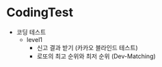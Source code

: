 # CodingTest

- 코딩 테스트
  - level1 
    - 신고 결과 받기 (카카오 블라인드 테스트)
    - 로또의 최고 순위와 최저 순위 (Dev-Matching)
